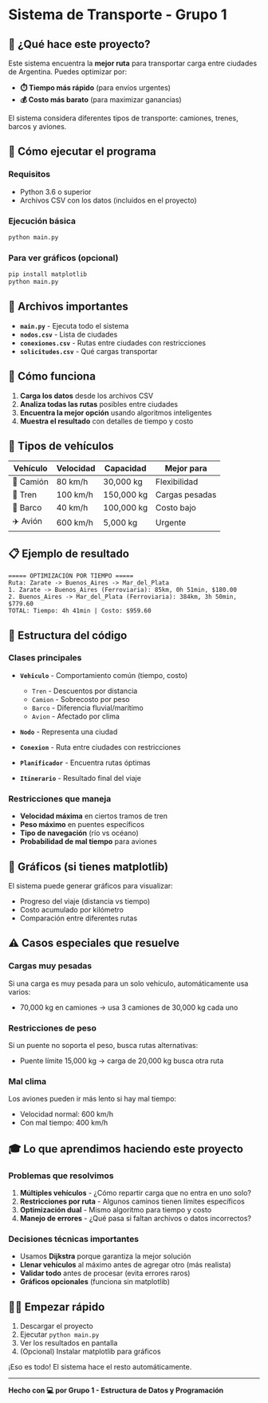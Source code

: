 # Sistema de Transporte - Grupo 1

## 🚛 ¿Qué hace este proyecto?

Este sistema encuentra la **mejor ruta** para transportar carga entre ciudades de Argentina. Puedes optimizar por:
- **⏱️ Tiempo más rápido** (para envíos urgentes)
- **💰 Costo más barato** (para maximizar ganancias)

El sistema considera diferentes tipos de transporte: camiones, trenes, barcos y aviones.

## 🚀 Cómo ejecutar el programa

### Requisitos
- Python 3.6 o superior
- Archivos CSV con los datos (incluidos en el proyecto)

### Ejecución básica
```bash
python main.py
```

### Para ver gráficos (opcional)
```bash
pip install matplotlib
python main.py
```

## 📁 Archivos importantes

- **`main.py`** - Ejecuta todo el sistema
- **`nodos.csv`** - Lista de ciudades
- **`conexiones.csv`** - Rutas entre ciudades con restricciones
- **`solicitudes.csv`** - Qué cargas transportar

## 🎯 Cómo funciona

1. **Carga los datos** desde los archivos CSV
2. **Analiza todas las rutas** posibles entre ciudades
3. **Encuentra la mejor opción** usando algoritmos inteligentes
4. **Muestra el resultado** con detalles de tiempo y costo

## 🚗 Tipos de vehículos

| Vehículo | Velocidad | Capacidad | Mejor para |
|----------|-----------|-----------|------------|
| 🚛 Camión | 80 km/h | 30,000 kg | Flexibilidad |
| 🚂 Tren | 100 km/h | 150,000 kg | Cargas pesadas |
| 🚢 Barco | 40 km/h | 100,000 kg | Costo bajo |
| ✈️ Avión | 600 km/h | 5,000 kg | Urgente |

## 📋 Ejemplo de resultado

```
===== OPTIMIZACIÓN POR TIEMPO =====
Ruta: Zarate -> Buenos_Aires -> Mar_del_Plata
1. Zarate -> Buenos_Aires (Ferroviaria): 85km, 0h 51min, $180.00
2. Buenos_Aires -> Mar_del_Plata (Ferroviaria): 384km, 3h 50min, $779.60
TOTAL: Tiempo: 4h 41min | Costo: $959.60
```

## 🔧 Estructura del código

### Clases principales
- **`Vehiculo`** - Comportamiento común (tiempo, costo)
  - `Tren` - Descuentos por distancia
  - `Camion` - Sobrecosto por peso
  - `Barco` - Diferencia fluvial/marítimo
  - `Avion` - Afectado por clima

- **`Nodo`** - Representa una ciudad
- **`Conexion`** - Ruta entre ciudades con restricciones
- **`Planificador`** - Encuentra rutas óptimas
- **`Itinerario`** - Resultado final del viaje

### Restricciones que maneja
- **Velocidad máxima** en ciertos tramos de tren
- **Peso máximo** en puentes específicos
- **Tipo de navegación** (río vs océano)
- **Probabilidad de mal tiempo** para aviones

## 🎨 Gráficos (si tienes matplotlib)

El sistema puede generar gráficos para visualizar:
- Progreso del viaje (distancia vs tiempo)
- Costo acumulado por kilómetro
- Comparación entre diferentes rutas

## ⚠️ Casos especiales que resuelve

### Cargas muy pesadas
Si una carga es muy pesada para un solo vehículo, automáticamente usa varios:
- 70,000 kg en camiones → usa 3 camiones de 30,000 kg cada uno

### Restricciones de peso
Si un puente no soporta el peso, busca rutas alternativas:
- Puente límite 15,000 kg → carga de 20,000 kg busca otra ruta

### Mal clima
Los aviones pueden ir más lento si hay mal tiempo:
- Velocidad normal: 600 km/h
- Con mal tiempo: 400 km/h

## 🎓 Lo que aprendimos haciendo este proyecto

### Problemas que resolvimos
1. **Múltiples vehículos** - ¿Cómo repartir carga que no entra en uno solo?
2. **Restricciones por ruta** - Algunos caminos tienen límites específicos
3. **Optimización dual** - Mismo algoritmo para tiempo y costo
4. **Manejo de errores** - ¿Qué pasa si faltan archivos o datos incorrectos?

### Decisiones técnicas importantes
- Usamos **Dijkstra** porque garantiza la mejor solución
- **Llenar vehículos** al máximo antes de agregar otro (más realista)
- **Validar todo** antes de procesar (evita errores raros)
- **Gráficos opcionales** (funciona sin matplotlib)

## 🏃‍♂️ Empezar rápido

1. Descargar el proyecto
2. Ejecutar `python main.py`
3. Ver los resultados en pantalla
4. (Opcional) Instalar matplotlib para gráficos

¡Eso es todo! El sistema hace el resto automáticamente.

---

**Hecho con 💻 por Grupo 1 - Estructura de Datos y Programación**